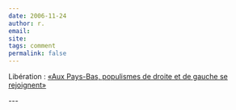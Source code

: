 ```yaml
---
date: 2006-11-24
author: r.
email: 
site: 
tags: comment
permalink: false
---
```


<p>
Libération : <a href="http://www.liberation.fr/actualite/monde/218914.FR.php?rss=true">«Aux Pays-Bas, populismes de droite et de gauche se rejoignent»</a>
</p>
---